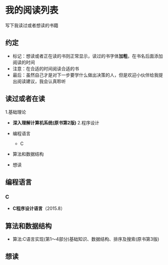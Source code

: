 # 我的阅读列表
写下我读过或者想读的书籍

## 约定
* 标记：想读或者正在读的书则正常显示，读过的书字体**加粗**，在书名后面添加阅读的时间
* 注意：在合适的时间阅读合适的书
* 最后：虽然自己才是对下一步要学什么做出决策的人，但是欢迎小伙伴给我提出阅读建议，我会认真聆听

## 读过或者在读
1.基础理论
  * **深入理解计算机系统(原书第2版)**
2.程序设计
  * 编程语言
    * C

* 算法和数据结构

* 想读

## 编程语言
### C
* **C程序设计语言**（2015.8）

## 算法和数据结构
* 算法:C语言实现(第1～4部分)基础知识、数据结构、排序及搜索(原书第3版) 

## 想读
